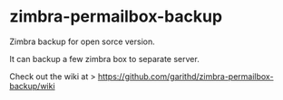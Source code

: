 zimbra-permailbox-backup
========================

Zimbra backup for open sorce version.

It can backup a few zimbra box to separate server.

Check out the wiki at > https://github.com/garithd/zimbra-permailbox-backup/wiki


